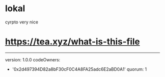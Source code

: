 # lokal
cyrpto very nice
# https://tea.xyz/what-is-this-file
---
version: 1.0.0
codeOwners:
  - '0x2d497394D82a8bF30cF0C4A8FA25adc6E2aBD0A1'
quorum: 1
